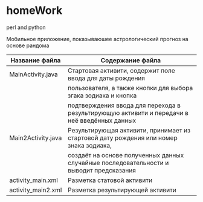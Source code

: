# homeWork
perl and python

Мобильное приложение, показываюшее астрологический прогноз на основе рандома

Название файла       | Содержание файла
---------------------|-------------------------------------------------------------------------------------------------
MainActivity.java    | Стартовая активити, содержит поле ввода для даты рождения 
                     | пользователя, а также кнопки  для выбора згака зодиака и кнопка 
                     | подтверждения ввода для перехода в результирующую активити и передачи в неё введённых данных
Main2Activity.java   | Результирующая активити, принимает из стартовой дату рождения или номер знака зодиака, 
                     | создаёт на основе полученных данных случайные последовательности и выводит предсказания
activity_main.xml    | Разметка статовой активити
activity_main2.xml   | Разметка результирующей активити
